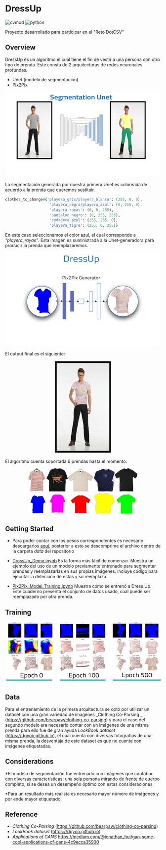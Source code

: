 # DressUp
![cvmod](https://img.shields.io/static/v1.svg?label=version&message=v1.0&color=green)  ![python](https://img.shields.io/static/v1.svg?label=python&message=3.6&color=blue)

Proyecto desarrollado para participar en el "Reto DotCSV"


## Overview

DressUp es un algoritmo el cual tiene el fin de vestir a una persona con otro tipo de prenda.  Este consta de 2 arquitecturas de redes neuronales profundas.  

* Unet (modelo de segmentación)
* Pix2Pix 

![Diagrama Unet](img/diagrama_unet.png)

La segmentación generada por nuestra primera Unet es coloreada de acuerdo a la prenda que queremos sustituir. 


```ruby
clothes_to_change={'playera_gris/playera_blanca': (255, 0, 0),
                    'playera_negra/playera_azul': (0, 255, 0),
                    'playera_rayas': (0, 0, 255),
                    'pantalon_negro': (0, 255, 255),
                    'sudadera_azul': (255, 255, 0),
                    'playera_tigre': (255, 0, 255)}            
```

En este caso seleccionamos el color azul, el cual corresponde a _"playera_rayas"_. Esta imagen es suministrada a la Unet-generadora para producir la prenda que reemplazaremos.


<p align="center">
<img src="img/generator_pix2pix.png">
</p>



El output final es el siguiente:
<p align="center">
<img src="img/output_final.png" height="300">
</p>

El algoritmo cuenta soportada 6 prendas hasta el momento:
<p align="center">
<img src="img/Prendas soportadas.png" height="150">
</p>


## Getting Started

* Para poder contar con los pesos correspondientes es necesario descargarlos [aquí](https://mega.nz/#!kBonCSoa!4AbdnOmgY5Pfk4IhivdD4o6TiVHWomClOwABEsSB_X8), posterior a esto se descomprime el archivo dentro de la carpeta _data_ del repositorio

* [DressUp_Demo.ipynb](notebooks/DressUp_Demo.ipynb)  Es la forma más fácil de comenzar. Muestra un ejemplo del uso de un modelo previamente entrenado para segmentar prendas y reemplazarlas en sus propias imágenes.
Incluye código para ejecutar la detección de estas y su reemplazo.

* [Pix2Pix_Model_Training.ipynb](notebooks/Pix2Pix/Pix2Pix_Model_Training) Muestra cómo se entrenó a Dress Up. Este cuaderno presenta el  conjunto de datos usado, cual puede ser reemplazado por otra prenda.


## Training

<p align="center">
<img src="img/epochs_training.png" height="200">
</p>

## Data

Para el entrenamiento de la primera arquitectura se optó por utilizar un dataset con una gran variedad de imagenes  _Clothing Co-Parsing _ (https://github.com/bearpaw/clothing-co-parsing) y para el caso del segundo modelo era necesario contar con un imágenes de una misma prenda  para ello fue de gran ayuda  _LookBook dataset_ (https://dgyoo.github.io), el cual cuenta con diversas fotografias de una misma prenda, la desventaja de este dataset es que no cuenta con imágenes etiquetadas.

## Considerations
*El modelo de segmentación fue entrenado con imágenes que contaban con diversas características: una sola persona mirando de frente de cuerpo completo, si se desea un desempeño óptimo  con estas consideraciones.

*Para un resultado más realista es necesario mayor número de imágenes y por ende mayor etiquetado.

## Reference
* _Clothing Co-Parsing_ (https://github.com/bearpaw/clothing-co-parsing)
* _LookBook dataset_ (https://dgyoo.github.io)
* _Applications of GANS_ https://medium.com/@jonathan_hui/gan-some-cool-applications-of-gans-4c9ecca35900

